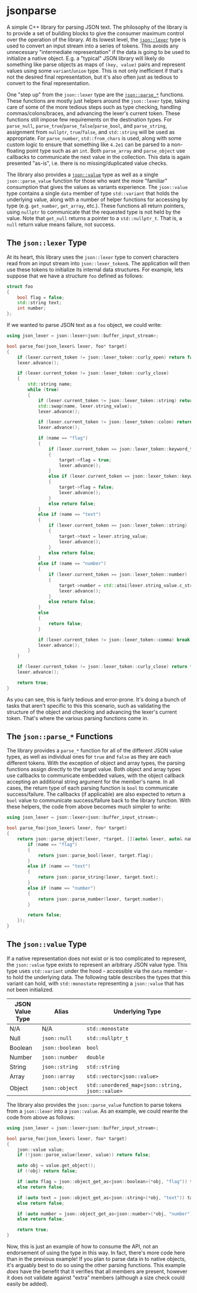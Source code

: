 # jsonparse
A simple C++ library for parsing JSON text.
The philosophy of the library is to provide a set of building blocks to give the consumer maximum control over the operation of the library.
At its lowest level, the [`json::lexer`](inc/json_lexer.h) type is used to convert an input stream into a series of tokens.
This avoids any unnecessary "intermediate representation" if the data is going to be used to initialize a native object.
E.g. a "typical" JSON library will likely do something like parse objects as maps of `(key, value)` pairs and represent values using some `variant`/`union` type.
This is not only inefficient if that's not the desired final representation, but it's also often just as tedious to convert to the final representation.

One "step up" from the `json::lexer` type are the [`json::parse_*`](inc/json_parser.h) functions.
These functions are mostly just helpers around the `json::lexer` type, taking care of some of the more tedious steps such as type checking, handling commas/colons/braces, and advancing the lexer's current token.
These functions still impose few requirements on the destination types.
For `parse_null`, `parse_true`/`parse_false`/`parse_bool`, and `parse_string`, assignment from `nullptr`, `true`/`false`, and `std::string` will be used as appropriate.
For `parse_number`, `std::from_chars` is used, along with some custom logic to ensure that something like `4.2e1` can be parsed to a non-floating point type such as an `int`.
Both `parse_array` and `parse_object` use callbacks to communicate the next value in the collection.
This data is again presented "as-is", i.e. there is no missing/duplicated value checks.

The library also provides a [`json::value`](inc/json.h) type as well as a single `json::parse_value` function for those who want the more "familiar" consumption that gives the values as variants experience.
The `json::value` type contains a single `data` member of type `std::variant` that holds the underlying value, along with a number of helper functions for accessing by type (e.g. `get_number`, `get_array`, etc.).
These functions all return pointers, using `nullptr` to communicate that the requested type is not held by the value.
Note that `get_null` returns a pointer to a `std::nullptr_t`.
That is, a `null` return value means failure, not success.

## The `json::lexer` Type
At its heart, this library uses the `json::lexer` type to convert characters read from an input stream into `json::lexer_token`s.
The application will then use these tokens to initialize its internal data structures.
For example, lets suppose that we have a structure `foo` defined as follows:

```c++
struct foo
{
    bool flag = false;
    std::string text;
    int number;
};
```

If we wanted to parse JSON text as a `foo` object, we could write:

```c++
using json_lexer = json::lexer<json::buffer_input_stream>;

bool parse_foo(json_lexer& lexer, foo* target)
{
    if (lexer.current_token != json::lexer_token::curly_open) return false;
    lexer.advance();

    if (lexer.current_token != json::lexer_token::curly_close)
    {
        std::string name;
        while (true)
        {
            if (lexer.current_token != json::lexer_token::string) return false;
            std::swap(name, lexer.string_value);
            lexer.advance();

            if (lexer.current_token != json::lexer_token::colon) return false;
            lexer.advance();

            if (name == "flag")
            {
                if (lexer.current_token == json::lexer_token::keyword_true)
                {
                    target->flag = true;
                    lexer.advance();
                }
                else if (lexer.current_token == json::lexer_token::keyword_false)
                {
                    target->flag = false;
                    lexer.advance();
                }
                else return false;
            }
            else if (name == "text")
            {
                if (lexer.current_token == json::lexer_token::string)
                {
                    target->text = lexer.string_value;
                    lexer.advance();
                }
                else return false;
            }
            else if (name == "number")
            {
                if (lexer.current_token == json::lexer_token::number)
                {
                    target->number = std::atoi(lexer.string_value.c_str()); // Error handling not shown
                    lexer.advance();
                }
                else return false;
            }
            else
            {
                return false;
            }

            if (lexer.current_token != json::lexer_token::comma) break;
            lexer.advance();
        }
    }

    if (lexer.current_token != json::lexer_token::curly_close) return false;
    lexer.advance();

    return true;
}
```

As you can see, this is fairly tedious and error-prone.
It's doing a bunch of tasks that aren't specific to this this scenario, such as validating the structure of the object and checking and advancing the lexer's current token.
That's where the various parsing functions come in.

## The `json::parse_*` Functions
The library provides a `parse_*` function for all of the different JSON value types, as well as individual ones for `true` and `false` as they are each different tokens.
With the exception of object and array types, the parsing functions assign directly to the target value.
Both object and array types use callbacks to communicate embedded values, with the object callback accepting an additional string argument for the member's name.
In all cases, the return type of each parsing function is `bool` to communicate success/failure.
The callbacks (if applicable) are also expected to return a `bool` value to communicate success/failure back to the library function.
With these helpers, the code from above becomes much simpler to write:

```c++
using json_lexer = json::lexer<json::buffer_input_stream>;

bool parse_foo(json_lexer& lexer, foo* target)
{
    return json::parse_object(lexer, *target, [](auto& lexer, auto& name, auto& target) {
        if (name == "flag")
        {
            return json::parse_bool(lexer, target.flag);
        }
        else if (name == "text")
        {
            return json::parse_string(lexer, target.text);
        }
        else if (name == "number")
        {
            return json::parse_number(lexer, target.number);
        }

        return false;
    });
}
```

## The `json::value` Type
If a native representation does not exist or is too complicated to represent, the `json::value` type exists to represent an arbitrary JSON value type.
This type uses `std::variant` under the hood - accessible via the `data` member - to hold the underlying data.
The following table describes the types that this variant can hold, with `std::monostate` representing a `json::value` that has not been initialized.

|JSON Value Type|Alias|Underlying Type|
|-|-|-|
|N/A|N/A|`std::monostate`|
|Null|`json::null`|`std::nullptr_t`|
|Boolean|`json::boolean`|`bool`|
|Number|`json::number`|`double`|
|String|`json::string`|`std::string`|
|Array|`json::array`|`std::vector<json::value>`|
|Object|`json::object`|`std::unordered_map<json::string, json::value>`|

The library also provides the `json::parse_value` function to parse tokens from a `json::lexer` into a `json::value`.
As an example, we could rewrite the code from above as follows:

```c++
using json_lexer = json::lexer<json::buffer_input_stream>;

bool parse_foo(json_lexer& lexer, foo* target)
{
    json::value value;
    if (!json::parse_value(lexer, value)) return false;

    auto obj = value.get_object();
    if (!obj) return false;

    if (auto flag = json::object_get_as<json::boolean>(*obj, "flag")) target->flag = *flag;
    else return false;

    if (auto text = json::object_get_as<json::string>(*obj, "text")) target->text = *text;
    else return false;

    if (auto number = json::object_get_as<json::number>(*obj, "number")) target->number = static_cast<int>(*number);
    else return false;

    return true;
}
```

Now, this is just an example of how to consume the API, not an endorsement of using the type in this way.
In fact, there's more code here than in the previous example!
If you plan to parse data in to native objects, it's arguably best to do so using the other parsing functions.
This example _does_ have the benefit that it verifies that all members are present, however it does not validate against "extra" members (although a size check could easily be added).
